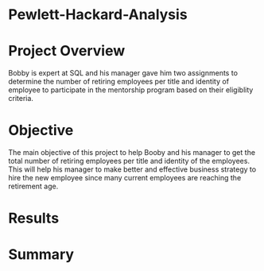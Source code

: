# Pewlett-Hackard-Analysis

# Project Overview
Bobby is expert at SQL and his manager gave him two assignments to determine the number of retiring employees per title and identity of employee to participate in the mentorship program based on their eligiblity criteria.

# Objective
The main objective of this project to help Booby and his manager to get the total number of retiring employees per title and identity of the employees. This will help his manager to make better and effective business strategy to hire the new employee since many current employees are reaching the retirement age.

# Results



# Summary
